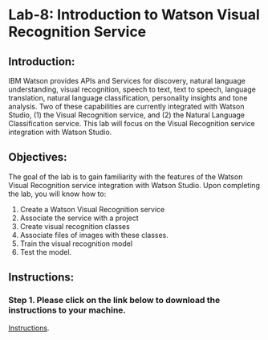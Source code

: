 # Lab-8: Introduction to Watson Visual Recognition Service 

## Introduction:

IBM Watson provides APIs and Services for discovery, natural language understanding, visual recognition, speech to text, text to speech, language translation, natural language classification, personality insights and tone analysis.  Two of these capabilities are currently integrated with Watson Studio, (1) the Visual Recognition service, and (2) the Natural Language Classification service. This lab will focus on the Visual Recognition service integration with Watson Studio. 

## Objectives:

The goal of the lab is to gain familiarity with the features of the Watson Visual Recognition service integration with Watson Studio. Upon completing the lab, you will know how to:

1.	Create a Watson Visual Recognition service
2.	Associate the service with a project
3.  Create visual recognition classes
4.  Associate files of images with these classes. 
5.  Train the visual recognition model
6.  Test the model. 


## Instructions:

### Step 1.  Please click on the link below to download the instructions to your machine.

[Instructions](https://github.com/bleonardb3/ML_POT_07-23/raw/master/Lab-8/Visual%20Recognition%20Servicev2.pdf).


